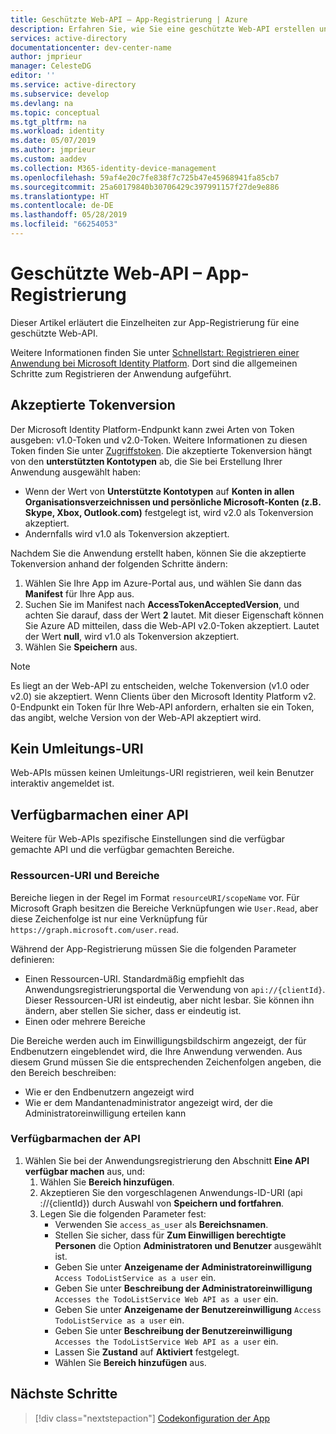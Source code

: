 ```yaml
---
title: Geschützte Web-API – App-Registrierung | Azure
description: Erfahren Sie, wie Sie eine geschützte Web-API erstellen und die App registrieren.
services: active-directory
documentationcenter: dev-center-name
author: jmprieur
manager: CelesteDG
editor: ''
ms.service: active-directory
ms.subservice: develop
ms.devlang: na
ms.topic: conceptual
ms.tgt_pltfrm: na
ms.workload: identity
ms.date: 05/07/2019
ms.author: jmprieur
ms.custom: aaddev
ms.collection: M365-identity-device-management
ms.openlocfilehash: 59af4e20c7fe838f7c725b47e45968941fa85cb7
ms.sourcegitcommit: 25a60179840b30706429c397991157f27de9e886
ms.translationtype: HT
ms.contentlocale: de-DE
ms.lasthandoff: 05/28/2019
ms.locfileid: "66254053"
---
```

# <a name="protected-web-api---app-registration"></a>Geschützte Web-API – App-Registrierung

Dieser Artikel erläutert die Einzelheiten zur App-Registrierung für eine geschützte Web-API.

Weitere Informationen finden Sie unter [Schnellstart: Registrieren einer Anwendung bei Microsoft Identity Platform](quickstart-register-app.md). Dort sind die allgemeinen Schritte zum Registrieren der Anwendung aufgeführt.

## <a name="accepted-token-version"></a>Akzeptierte Tokenversion

Der Microsoft Identity Platform-Endpunkt kann zwei Arten von Token ausgeben: v1.0-Token und v2.0-Token. Weitere Informationen zu diesen Token finden Sie unter [Zugriffstoken](access-tokens.md). Die akzeptierte Tokenversion hängt von den **unterstützten Kontotypen** ab, die Sie bei Erstellung Ihrer Anwendung ausgewählt haben:

- Wenn der Wert von **Unterstützte Kontotypen** auf **Konten in allen Organisationsverzeichnissen und persönliche Microsoft-Konten (z.B. Skype, Xbox, Outlook.com)** festgelegt ist, wird v2.0 als Tokenversion akzeptiert.
- Andernfalls wird v1.0 als Tokenversion akzeptiert.

Nachdem Sie die Anwendung erstellt haben, können Sie die akzeptierte Tokenversion anhand der folgenden Schritte ändern:

1. Wählen Sie Ihre App im Azure-Portal aus, und wählen Sie dann das **Manifest** für Ihre App aus.
2. Suchen Sie im Manifest nach **AccessTokenAcceptedVersion**, und achten Sie darauf, dass der Wert **2** lautet. Mit dieser Eigenschaft können Sie Azure AD mitteilen, dass die Web-API v2.0-Token akzeptiert. Lautet der Wert **null**, wird v1.0 als Tokenversion akzeptiert.
3. Wählen Sie **Speichern** aus.

> [!NOTE]
> Es liegt an der Web-API zu entscheiden, welche Tokenversion (v1.0 oder v2.0) sie akzeptiert. Wenn Clients über den Microsoft Identity Platform v2. 0-Endpunkt ein Token für Ihre Web-API anfordern, erhalten sie ein Token, das angibt, welche Version von der Web-API akzeptiert wird.

## <a name="no-redirect-uri"></a>Kein Umleitungs-URI

Web-APIs müssen keinen Umleitungs-URI registrieren, weil kein Benutzer interaktiv angemeldet ist.

## <a name="expose-an-api"></a>Verfügbarmachen einer API

Weitere für Web-APIs spezifische Einstellungen sind die verfügbar gemachte API und die verfügbar gemachten Bereiche.

### <a name="resource-uri-and-scopes"></a>Ressourcen-URI und Bereiche

Bereiche liegen in der Regel im Format `resourceURI/scopeName` vor. Für Microsoft Graph besitzen die Bereiche Verknüpfungen wie `User.Read`, aber diese Zeichenfolge ist nur eine Verknüpfung für `https://graph.microsoft.com/user.read`.

Während der App-Registrierung müssen Sie die folgenden Parameter definieren:

- Einen Ressourcen-URI. Standardmäßig empfiehlt das Anwendungsregistrierungsportal die Verwendung von `api://{clientId}`. Dieser Ressourcen-URI ist eindeutig, aber nicht lesbar. Sie können ihn ändern, aber stellen Sie sicher, dass er eindeutig ist.
- Einen oder mehrere Bereiche

Die Bereiche werden auch im Einwilligungsbildschirm angezeigt, der für Endbenutzern eingeblendet wird, die Ihre Anwendung verwenden. Aus diesem Grund müssen Sie die entsprechenden Zeichenfolgen angeben, die den Bereich beschreiben:

- Wie er den Endbenutzern angezeigt wird
- Wie er dem Mandantenadministrator angezeigt wird, der die Administratoreinwilligung erteilen kann

### <a name="how-to-expose-the-api"></a>Verfügbarmachen der API

1. Wählen Sie bei der Anwendungsregistrierung den Abschnitt **Eine API verfügbar machen** aus, und:
   1. Wählen Sie **Bereich hinzufügen**.
   1. Akzeptieren Sie den vorgeschlagenen Anwendungs-ID-URI (api ://{clientId}) durch Auswahl von **Speichern und fortfahren**.
   1. Legen Sie die folgenden Parameter fest:
      - Verwenden Sie `access_as_user` als **Bereichsnamen**.
      - Stellen Sie sicher, dass für **Zum Einwilligen berechtigte Personen** die Option **Administratoren und Benutzer** ausgewählt ist.
      - Geben Sie unter **Anzeigename der Administratoreinwilligung** `Access TodoListService as a user` ein.
      - Geben Sie unter **Beschreibung der Administratoreinwilligung** `Accesses the TodoListService Web API as a user` ein.
      - Geben Sie unter **Anzeigename der Benutzereinwilligung** `Access TodoListService as a user` ein.
      - Geben Sie unter **Beschreibung der Benutzereinwilligung** `Accesses the TodoListService Web API as a user` ein.
      - Lassen Sie **Zustand** auf **Aktiviert** festgelegt.
      - Wählen Sie **Bereich hinzufügen** aus.

## <a name="next-steps"></a>Nächste Schritte

> [!div class="nextstepaction"]
> [Codekonfiguration der App](scenario-protected-web-api-app-configuration.md)
